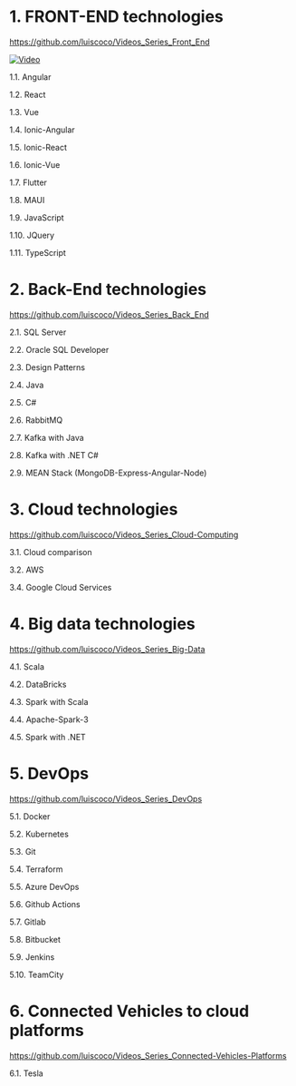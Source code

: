 
# 1. FRONT-END technologies

https://github.com/luiscoco/Videos_Series_Front_End

[![Video](https://img.youtube.com/vi/Nw4AZs1kLAs/maxresdefault.jpg)](https://www.youtube.com/watch?v=Nw4AZs1kLAs)

1.1. Angular

1.2. React

1.3. Vue

1.4. Ionic-Angular

1.5. Ionic-React

1.6. Ionic-Vue

1.7. Flutter

1.8. MAUI

1.9. JavaScript

1.10. JQuery

1.11. TypeScript

# 2. Back-End technologies

https://github.com/luiscoco/Videos_Series_Back_End

2.1. SQL Server

2.2. Oracle SQL Developer

2.3. Design Patterns

2.4. Java

2.5. C#

2.6. RabbitMQ 

2.7. Kafka with Java

2.8. Kafka with .NET C#

2.9. MEAN Stack (MongoDB-Express-Angular-Node)

# 3. Cloud technologies

https://github.com/luiscoco/Videos_Series_Cloud-Computing

3.1. Cloud comparison

3.2. AWS

3.4. Google Cloud Services

# 4. Big data technologies

https://github.com/luiscoco/Videos_Series_Big-Data

4.1. Scala

4.2. DataBricks

4.3. Spark with Scala

4.4. Apache-Spark-3

4.5. Spark with .NET

# 5. DevOps

https://github.com/luiscoco/Videos_Series_DevOps

5.1. Docker

5.2. Kubernetes

5.3. Git

5.4. Terraform

5.5. Azure DevOps

5.6. Github Actions

5.7. Gitlab

5.8. Bitbucket

5.9. Jenkins

5.10. TeamCity

# 6. Connected Vehicles to cloud platforms

https://github.com/luiscoco/Videos_Series_Connected-Vehicles-Platforms

6.1. Tesla
